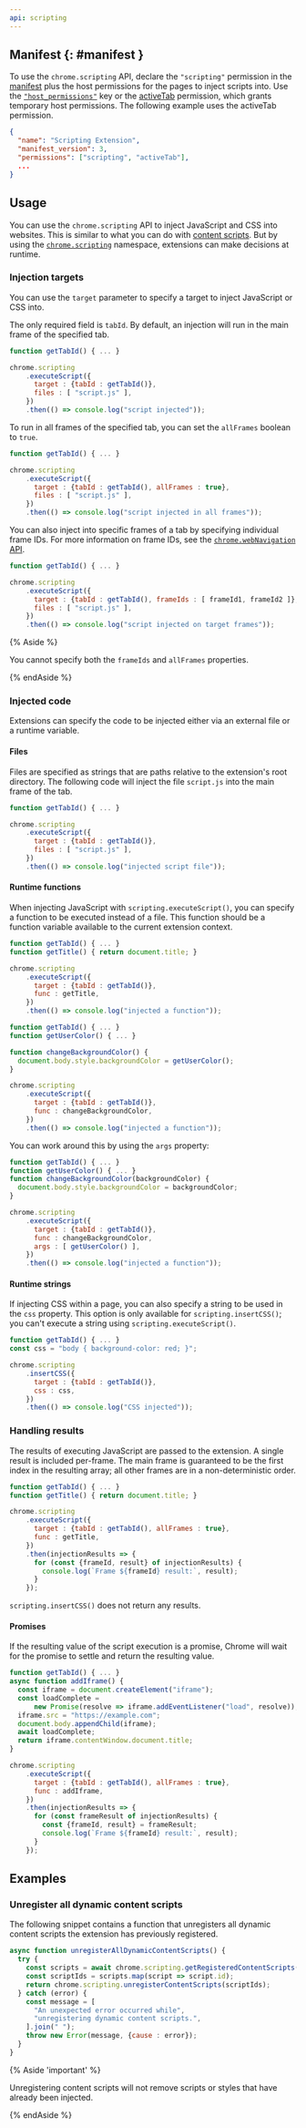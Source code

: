 ```yaml
---
api: scripting
---
```


## Manifest {: #manifest }

To use the `chrome.scripting` API, declare the `"scripting"` permission in the [manifest][manifest] plus the host permissions for the pages to inject scripts into. Use the [`"host_permissions"`][match-patterns] key or the [activeTab][activetab] permission, which grants temporary host permissions. The following example uses the activeTab permission.

```json
{
  "name": "Scripting Extension",
  "manifest_version": 3,
  "permissions": ["scripting", "activeTab"],
  ...
}
```

## Usage

You can use the `chrome.scripting` API to inject JavaScript and CSS into
websites. This is similar to what you can do with [content
scripts][contentscripts]. But by using the [`chrome.scripting`](/docs/extensions/reference/scripting/) namespace, extensions
can make decisions at runtime.

### Injection targets

You can use the `target` parameter to specify a target to inject JavaScript or
CSS into.

The only required field is `tabId`. By default, an injection will run in the
main frame of the specified tab.

```js
function getTabId() { ... }

chrome.scripting
    .executeScript({
      target : {tabId : getTabId()},
      files : [ "script.js" ],
    })
    .then(() => console.log("script injected"));
```

To run in all frames of the specified tab, you can set the `allFrames` boolean
to `true`.

```js
function getTabId() { ... }

chrome.scripting
    .executeScript({
      target : {tabId : getTabId(), allFrames : true},
      files : [ "script.js" ],
    })
    .then(() => console.log("script injected in all frames"));
```

You can also inject into specific frames of a tab by specifying individual frame
IDs. For more information on frame IDs, see the [`chrome.webNavigation`
API][webnavigation].

```js
function getTabId() { ... }

chrome.scripting
    .executeScript({
      target : {tabId : getTabId(), frameIds : [ frameId1, frameId2 ]},
      files : [ "script.js" ],
    })
    .then(() => console.log("script injected on target frames"));
```

{% Aside %}

You cannot specify both the `frameIds` and `allFrames` properties.

{% endAside %}

### Injected code

Extensions can specify the code to be injected either via an external file or a
runtime variable.

#### Files

Files are specified as strings that are paths relative to the extension's root
directory. The following code will inject the file `script.js` into the main
frame of the tab.

```js
function getTabId() { ... }

chrome.scripting
    .executeScript({
      target : {tabId : getTabId()},
      files : [ "script.js" ],
    })
    .then(() => console.log("injected script file"));
```

#### Runtime functions

When injecting JavaScript with `scripting.executeScript()`, you can specify a
function to be executed instead of a file. This function should be a function
variable available to the current extension context.

```js
function getTabId() { ... }
function getTitle() { return document.title; }

chrome.scripting
    .executeScript({
      target : {tabId : getTabId()},
      func : getTitle,
    })
    .then(() => console.log("injected a function"));
```

```js
function getTabId() { ... }
function getUserColor() { ... }

function changeBackgroundColor() {
  document.body.style.backgroundColor = getUserColor();
}

chrome.scripting
    .executeScript({
      target : {tabId : getTabId()},
      func : changeBackgroundColor,
    })
    .then(() => console.log("injected a function"));
```

You can work around this by using the `args` property:

```js
function getTabId() { ... }
function getUserColor() { ... }
function changeBackgroundColor(backgroundColor) {
  document.body.style.backgroundColor = backgroundColor;
}

chrome.scripting
    .executeScript({
      target : {tabId : getTabId()},
      func : changeBackgroundColor,
      args : [ getUserColor() ],
    })
    .then(() => console.log("injected a function"));
```

#### Runtime strings

If injecting CSS within a page, you can also specify a string to be used in the
`css` property. This option is only available for `scripting.insertCSS()`; you
can't execute a string using `scripting.executeScript()`.

```js
function getTabId() { ... }
const css = "body { background-color: red; }";

chrome.scripting
    .insertCSS({
      target : {tabId : getTabId()},
      css : css,
    })
    .then(() => console.log("CSS injected"));
```

### Handling results

The results of executing JavaScript are passed to the extension. A single result
is included per-frame. The main frame is guaranteed to be the first index in the
resulting array; all other frames are in a non-deterministic order.

```js
function getTabId() { ... }
function getTitle() { return document.title; }

chrome.scripting
    .executeScript({
      target : {tabId : getTabId(), allFrames : true},
      func : getTitle,
    })
    .then(injectionResults => {
      for (const {frameId, result} of injectionResults) {
        console.log(`Frame ${frameId} result:`, result);
      }
    });
```

`scripting.insertCSS()` does not return any results.

#### Promises

If the resulting value of the script execution is a promise, Chrome will wait
for the promise to settle and return the resulting value.

```js
function getTabId() { ... }
async function addIframe() {
  const iframe = document.createElement("iframe");
  const loadComplete =
      new Promise(resolve => iframe.addEventListener("load", resolve));
  iframe.src = "https://example.com";
  document.body.appendChild(iframe);
  await loadComplete;
  return iframe.contentWindow.document.title;
}

chrome.scripting
    .executeScript({
      target : {tabId : getTabId(), allFrames : true},
      func : addIframe,
    })
    .then(injectionResults => {
      for (const frameResult of injectionResults) {
        const {frameId, result} = frameResult;
        console.log(`Frame ${frameId} result:`, result);
      }
    });
```

## Examples

### Unregister all dynamic content scripts

The following snippet contains a function that unregisters all dynamic content
scripts the extension has previously registered.

```js
async function unregisterAllDynamicContentScripts() {
  try {
    const scripts = await chrome.scripting.getRegisteredContentScripts();
    const scriptIds = scripts.map(script => script.id);
    return chrome.scripting.unregisterContentScripts(scriptIds);
  } catch (error) {
    const message = [
      "An unexpected error occurred while",
      "unregistering dynamic content scripts.",
    ].join(" ");
    throw new Error(message, {cause : error});
  }
}
```

{% Aside 'important' %}

Unregistering content scripts will not remove scripts or styles that have
already been injected.

{% endAside %}

[activetab]: /docs/extensions/mv3/manifest/activeTab/
[contentscripts]: /docs/extensions/mv3/content_scripts
[manifest]: /docs/extensions/mv3/manifest
[match-patterns]: /docs/extensions/mv3/match_patterns
[messaging]: /docs/extensions/mv3/messaging
[storage]: /docs/extensions/reference/storage
[webnavigation]: /docs/extensions/reference/webNavigation
